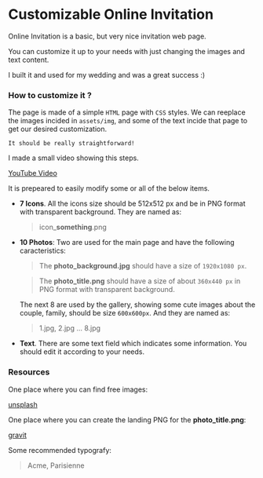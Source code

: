 # Customizable Online Invitation

Online Invitation is a basic, but very nice invitation web page.

You can customize it up to your needs with just changing the images and text content.

I built it and used for my wedding and was a great success :)

### How to customize it ?

The page is made of a simple `HTML` page with `CSS` styles. We can reeplace the images incided in `assets/img`, and some of the text incide that page to get our desired customization.

	It should be really straightforward!

I made a small video showing this steps.

[YouTube Video](http://handlebarsjs.com/)

It is prepeared to easily modify some or all of the below items.

- **7 Icons**. 
All the icons size should be 512x512 px and be in PNG format with transparent background. They are named as:
  > icon_**something**.png

- **10 Photos**:
Two are used for the main page and have the following caracteristics:

	> The **photo_background.jpg** should have a size of `1920x1080 px`.

	> The **photo_title.png** should have a size of about `360x440 px` in PNG format with transparent background. 

	The next 8 are used by the gallery, showing some cute images about the couple, family, should be size `600x600px`. And they are named as:

	> 1.jpg, 2.jpg ... 8.jpg

- **Text**.
There are some text field which indicates some information. You should edit it according to your needs.

### Resources

One place where you can find free images:

[unsplash](https://unsplash.com/)


One place where you can create the landing PNG for the **photo_title.png**:

[gravit](https://designer.gravit.io/)

Some recommended typografy:
> Acme, Parisienne